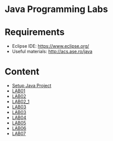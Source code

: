 # Java Programming Labs

# Requirements
- Eclipse IDE: https://www.eclipse.org/
- Useful materials: http://acs.ase.ro/java

# Content
- [Setup Java Project]()
- [LAB01](https://github.com/kenyz0r/JAVA-LABS/tree/master/LAB_01)
- [LAB02](https://github.com/kenyz0r/JAVA-LABS/tree/master/LAB_02)
- [LAB02_1](https://github.com/kenyz0r/JAVA-LABS/tree/master/LAB_02_1)
- [LAB03]()
- [LAB03]()
- [LAB04]()
- [LAB05]()
- [LAB06]()
- [LAB07]()